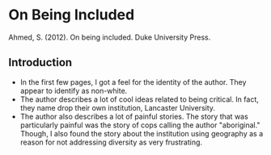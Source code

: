 # On Being Included

Ahmed, S. (2012). On being included. Duke University Press.

## Introduction

- In the first few pages, I got a feel for the identity
  of the author. They appear to identify as non-white.
- The author describes a lot of cool ideas related to
  being critical. In fact, they name drop their own
  institution, Lancaster University. 
- The author also describes a lot of painful stories.
  The story that was particularly painful was the
  story of cops calling the author "aboriginal."
  Though, I also found the story about the institution
  using geography as a reason for not addressing diversity
  as very frustrating. 
